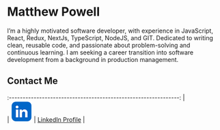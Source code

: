 # Matthew Powell

I’m a highly motivated software developer, with experience in JavaScript, React,
Redux, NextJs, TypeScript, NodeJS, and GIT. Dedicated to writing clean, reusable
code, and passionate about problem-solving and continuous learning. I am seeking
a career transition into software development from a background in production
management.

## Contact Me

:--------------------------------------------------------------: |  
| <img src="./linked_in_logo.png" alt="LinkedIn Logo"> |
[LinkedIn Profile](https://www.linkedin.com/in/matt-powell2784/) |
